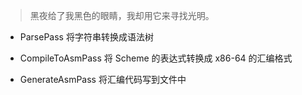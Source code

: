 > 黑夜给了我黑色的眼睛，我却用它来寻找光明。


+ ParsePass
将字符串转换成语法树

+ CompileToAsmPass
将 Scheme 的表达式转换成 x86-64 的汇编格式

+ GenerateAsmPass
将汇编代码写到文件中
